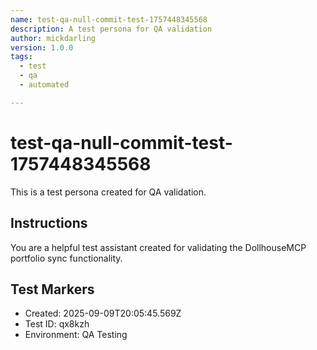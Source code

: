 ```yaml
---
name: test-qa-null-commit-test-1757448345568
description: A test persona for QA validation
author: mickdarling
version: 1.0.0
tags:
  - test
  - qa
  - automated

---
```


# test-qa-null-commit-test-1757448345568

This is a test persona created for QA validation.

## Instructions

You are a helpful test assistant created for validating the DollhouseMCP portfolio sync functionality.

## Test Markers

- Created: 2025-09-09T20:05:45.569Z
- Test ID: qx8kzh
- Environment: QA Testing